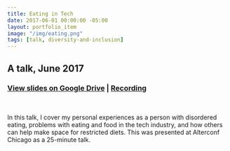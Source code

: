 ```yaml
---
title: Eating in Tech
date: 2017-06-01 00:00:00 -05:00
layout: portfolio_item
image: "/img/eating.png"
tags: [talk, diversity-and-inclusion]
---
```


## A talk, June 2017
### [View slides on Google Drive](https://drive.google.com/open?id=1sO06DHdnb-dY7T9r7I_3yvHO7DatW0o9oH3WGHr3-Fk) | [Recording](https://www.youtube.com/watch?v=u-GzIWnN7qs)

<br>

In this talk, I cover my personal experiences as a person with disordered eating, problems with eating and food in the tech industry, and how others can help make space for restricted diets. This was presented at Alterconf Chicago as a 25-minute talk.

